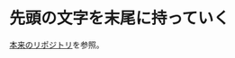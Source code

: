 # 先頭の文字を末尾に持っていく

[本来のリポジトリ](https://github.com/Yor-Jihons/one_commits__Samples__transfering_characters_to_back)を参照。
